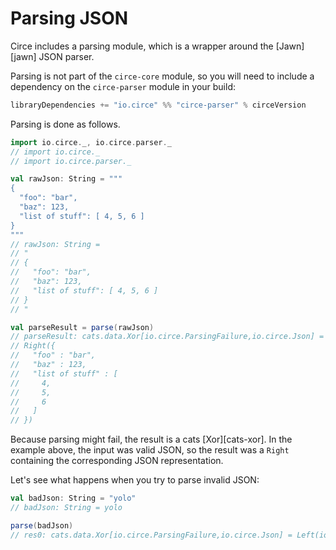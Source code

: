 # Parsing JSON

Circe includes a parsing module, which is a wrapper around the [Jawn][jawn] JSON parser.

Parsing is not part of the `circe-core` module, so you will need to include a dependency on the `circe-parser` module in your build:

```scala
libraryDependencies += "io.circe" %% "circe-parser" % circeVersion
```

Parsing is done as follows.

```scala
import io.circe._, io.circe.parser._
// import io.circe._
// import io.circe.parser._

val rawJson: String = """
{
  "foo": "bar",
  "baz": 123,
  "list of stuff": [ 4, 5, 6 ]
}
"""
// rawJson: String =
// "
// {
//   "foo": "bar",
//   "baz": 123,
//   "list of stuff": [ 4, 5, 6 ]
// }
// "

val parseResult = parse(rawJson)
// parseResult: cats.data.Xor[io.circe.ParsingFailure,io.circe.Json] =
// Right({
//   "foo" : "bar",
//   "baz" : 123,
//   "list of stuff" : [
//     4,
//     5,
//     6
//   ]
// })
```

Because parsing might fail, the result is a cats [Xor][cats-xor]. In the example above, the input
was valid JSON, so the result was a `Right` containing the corresponding JSON representation.

Let's see what happens when you try to parse invalid JSON:

```scala
val badJson: String = "yolo"
// badJson: String = yolo

parse(badJson)
// res0: cats.data.Xor[io.circe.ParsingFailure,io.circe.Json] = Left(io.circe.ParsingFailure: expected json value got y (line 1, column 1))
```
